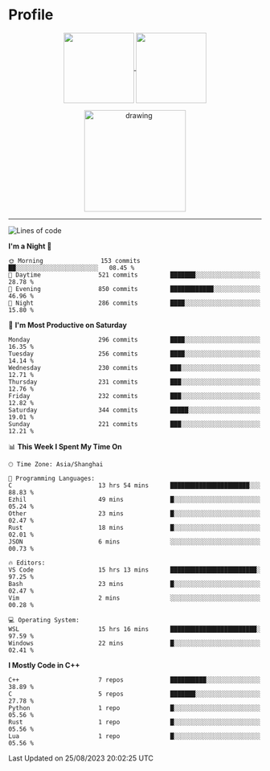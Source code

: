 # Profile

<p align="center">
  <a href="https://github.com/SourVoice">
    <img
      align="center"
      height="140em"
      src="https://github-readme-stats.vercel.app/api?username=SourVoice&show_icons=true&include_all_commits=true&count_private=true&theme=tokyonight"
    />
  </a>
  <a href="https://github.com/SourVoice">
    <img
      align="center"
      height="140em"
      src="https://github-readme-stats.vercel.app/api/top-langs/?username=SourVoice&show_icons=true&include_all_commits=true&count_private=true&layout=compact&theme=tokyonight"
    />
  </a>
</p>

<p align="center">
   <a href="https://github.com/SourVoice">
    <img
      align="center"
      height="202em"
      alt="drawing"
      src="https://activity-graph.herokuapp.com/graph?username=SourVoice&theme=react-dark"
    />
  </a>
</p>

---
<!--START_SECTION:waka-->
![Lines of code](https://img.shields.io/badge/From%20Hello%20World%20I%27ve%20Written-1.6%20million%20lines%20of%20code-blue)

**I'm a Night 🦉** 

```text
🌞 Morning                153 commits         ██░░░░░░░░░░░░░░░░░░░░░░░   08.45 % 
🌆 Daytime                521 commits         ███████░░░░░░░░░░░░░░░░░░   28.78 % 
🌃 Evening                850 commits         ████████████░░░░░░░░░░░░░   46.96 % 
🌙 Night                  286 commits         ████░░░░░░░░░░░░░░░░░░░░░   15.80 % 
```
📅 **I'm Most Productive on Saturday** 

```text
Monday                   296 commits         ████░░░░░░░░░░░░░░░░░░░░░   16.35 % 
Tuesday                  256 commits         ████░░░░░░░░░░░░░░░░░░░░░   14.14 % 
Wednesday                230 commits         ███░░░░░░░░░░░░░░░░░░░░░░   12.71 % 
Thursday                 231 commits         ███░░░░░░░░░░░░░░░░░░░░░░   12.76 % 
Friday                   232 commits         ███░░░░░░░░░░░░░░░░░░░░░░   12.82 % 
Saturday                 344 commits         █████░░░░░░░░░░░░░░░░░░░░   19.01 % 
Sunday                   221 commits         ███░░░░░░░░░░░░░░░░░░░░░░   12.21 % 
```


📊 **This Week I Spent My Time On** 

```text
🕑︎ Time Zone: Asia/Shanghai

💬 Programming Languages: 
C                        13 hrs 54 mins      ██████████████████████░░░   88.83 % 
Ezhil                    49 mins             █░░░░░░░░░░░░░░░░░░░░░░░░   05.24 % 
Other                    23 mins             █░░░░░░░░░░░░░░░░░░░░░░░░   02.47 % 
Rust                     18 mins             █░░░░░░░░░░░░░░░░░░░░░░░░   02.01 % 
JSON                     6 mins              ░░░░░░░░░░░░░░░░░░░░░░░░░   00.73 % 

🔥 Editors: 
VS Code                  15 hrs 13 mins      ████████████████████████░   97.25 % 
Bash                     23 mins             █░░░░░░░░░░░░░░░░░░░░░░░░   02.47 % 
Vim                      2 mins              ░░░░░░░░░░░░░░░░░░░░░░░░░   00.28 % 

💻 Operating System: 
WSL                      15 hrs 16 mins      ████████████████████████░   97.59 % 
Windows                  22 mins             █░░░░░░░░░░░░░░░░░░░░░░░░   02.41 % 
```

**I Mostly Code in C++** 

```text
C++                      7 repos             ██████████░░░░░░░░░░░░░░░   38.89 % 
C                        5 repos             ███████░░░░░░░░░░░░░░░░░░   27.78 % 
Python                   1 repo              █░░░░░░░░░░░░░░░░░░░░░░░░   05.56 % 
Rust                     1 repo              █░░░░░░░░░░░░░░░░░░░░░░░░   05.56 % 
Lua                      1 repo              █░░░░░░░░░░░░░░░░░░░░░░░░   05.56 % 
```




 Last Updated on 25/08/2023 20:02:25 UTC
<!--END_SECTION:waka-->
